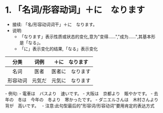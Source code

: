# 1. 「名词/形容动词」＋に　なります
  - 接续: 「名/形容动词词干」＋に　なります。
  - 说明:
     - 「なります」表示性质或状态的变化,意为"变得......","成为......",其基本形是「なる」。
     - 「に」表示变化的结果,「なる」表示变化
 <table>
       <thead>
         <tr>
          <th align="center">分类</th>
          <th align="center">词例</th>
          <th align="center">＋に　なります</th>
         </tr>
       </thead>
       <tbody>
         <tr>
            <td align="center">名词</td>
            <td align="center">医者</td>
            <td align="center">医者に　なります</td>
         </tr>
         <tr>
            <td align="center">形容动词</td>
            <td align="center">元気だ</td>
            <td align="center">元気に　なります</td>
         </tr>
       </tbody>
    </table>
  - 例句:
     - 電車は　バスより　速いです。
     - 大阪は　京都より　賑やかです。
     - 去年の　冬は　今年の　冬より　寒かったです。
     - ダニエルさんは　木村さんより　背が　高いです。　 
  - 注意:此句型最后的"形容词/形容动词"要用肯定的表达方式
